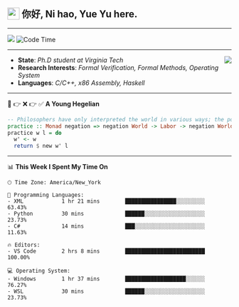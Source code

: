 <h2> <img style="vertical-align: text-bottom;" src=https://slackmojis.com/emojis/13253-yay-frog/download/ width=27> 你好, Ni hao, Yue Yu here. </h2>

---

![](https://api.visitorbadge.io/api/visitors?path=https%3A%2F%2Fgithub.com%2Ffishjump%2Ffishjump&amp;countColor=%232ccce4&amp;style=flat) ![Code Time](https://img.shields.io/badge/Code%20Time-465%20hrs%2054%20mins-blue)

---

<img align='right' src=https://slackmojis.com/emojis/5264-coding/download> </td>

- **State**: *Ph.D student at Virginia Tech*
- **Research Interests**: *Formal Verification, Formal Methods, Operating System*
- **Languages**: *C/C++, x86 Assembly, Haskell*

---

🚫 👉 ❌ 👉 ✅ **A Young Hegelian**

``` haskell
-- Philosophers have only interpreted the world in various ways; the point is to change it.
practice :: Monad negation => negation World -> Labor -> negation World
practice w l = do
  w' <- w
  return $ new w' l
```

---


📊 **This Week I Spent My Time On** 

```text
🕑︎ Time Zone: America/New_York

💬 Programming Languages:
- XML            1 hr 21 mins        ████████████████░░░░░░░░░     63.43%
- Python         30 mins             ██████░░░░░░░░░░░░░░░░░░░     23.73%
- C#             14 mins             ███░░░░░░░░░░░░░░░░░░░░░░     11.63%

🔥 Editors:
- VS Code        2 hrs 8 mins        █████████████████████████     100.00%

💻 Operating System:
- Windows        1 hr 37 mins        ███████████████████░░░░░░     76.27%
- WSL            30 mins             ██████░░░░░░░░░░░░░░░░░░░     23.73%
```

